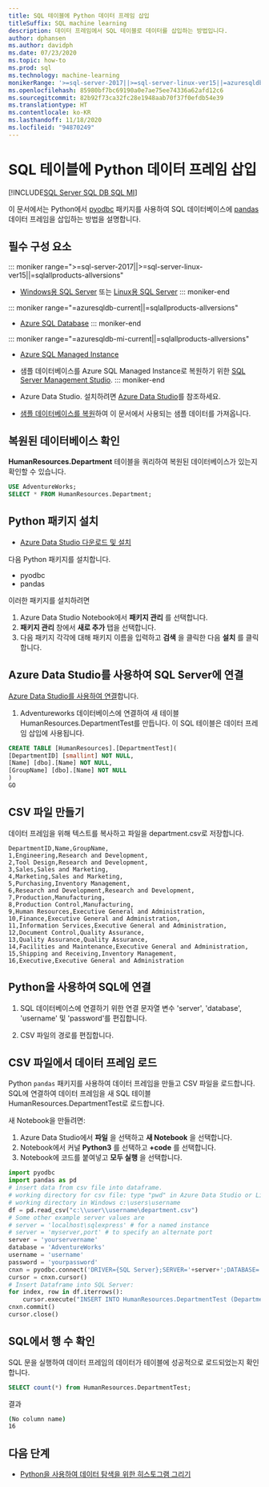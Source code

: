 ```yaml
---
title: SQL 테이블에 Python 데이터 프레임 삽입
titleSuffix: SQL machine learning
description: 데이터 프레임에서 SQL 테이블로 데이터를 삽입하는 방법입니다.
author: dphansen
ms.author: davidph
ms.date: 07/23/2020
ms.topic: how-to
ms.prod: sql
ms.technology: machine-learning
monikerRange: '>=sql-server-2017||>=sql-server-linux-ver15||=azuresqldb-mi-current||=azuresqldb-current||=sqlallproducts-allversions'
ms.openlocfilehash: 85980bf7bc69190a0e7ae75ee74336a62afd12c6
ms.sourcegitcommit: 82b92f73ca32fc28e1948aab70f37f0efdb54e39
ms.translationtype: HT
ms.contentlocale: ko-KR
ms.lasthandoff: 11/18/2020
ms.locfileid: "94870249"
---
```

# <a name="insert-python-dataframe-into-sql-table"></a>SQL 테이블에 Python 데이터 프레임 삽입
[!INCLUDE[SQL Server SQL DB SQL MI](../../includes/applies-to-version/sql-asdb-asdbmi.md)]

이 문서에서는 Python에서 [pyodbc](../../connect/python/pyodbc/python-sql-driver-pyodbc.md) 패키지를 사용하여 SQL 데이터베이스에 [pandas](https://pandas.pydata.org/) 데이터 프레임을 삽입하는 방법을 설명합니다.

## <a name="prerequisites"></a>필수 구성 요소

::: moniker range=">=sql-server-2017||>=sql-server-linux-ver15||=sqlallproducts-allversions"
* [Windows용 SQL Server](../../database-engine/install-windows/install-sql-server.md) 또는 [Linux용 SQL Server](../../linux/sql-server-linux-overview.md)
::: moniker-end

::: moniker range="=azuresqldb-current||=sqlallproducts-allversions"
* [Azure SQL Database](/azure/sql-database/sql-database-get-started-portal)
::: moniker-end

::: moniker range="=azuresqldb-mi-current||=sqlallproducts-allversions"
* [Azure SQL Managed Instance](/azure/azure-sql/managed-instance/instance-create-quickstart)

* 샘플 데이터베이스를 Azure SQL Managed Instance로 복원하기 위한 [SQL Server Management Studio](../../ssms/download-sql-server-management-studio-ssms.md).
::: moniker-end

* Azure Data Studio. 설치하려면 [Azure Data Studio](../../azure-data-studio/what-is.md)를 참조하세요.

* [샘플 데이터베이스를 복원](../../samples/adventureworks-install-configure.md)하여 이 문서에서 사용되는 샘플 데이터를 가져옵니다.

## <a name="verify-restored-database"></a>복원된 데이터베이스 확인

**HumanResources.Department** 테이블을 쿼리하여 복원된 데이터베이스가 있는지 확인할 수 있습니다.

```sql
USE AdventureWorks;
SELECT * FROM HumanResources.Department;
```

## <a name="install-python-packages"></a>Python 패키지 설치

* [Azure Data Studio 다운로드 및 설치](../../azure-data-studio/download-azure-data-studio.md)

다음 Python 패키지를 설치합니다.
  * pyodbc
  * pandas

  이러한 패키지를 설치하려면

  1. Azure Data Studio Notebook에서 **패키지 관리** 를 선택합니다.
  2. **패키지 관리** 창에서 **새로 추가** 탭을 선택합니다.
  3. 다음 패키지 각각에 대해 패키지 이름을 입력하고 **검색** 을 클릭한 다음 **설치** 를 클릭합니다.

## <a name="connect-to-sql-server-using-azure-data-studio"></a>Azure Data Studio를 사용하여 SQL Server에 연결

[Azure Data Studio를 사용하여 연결](../../azure-data-studio/quickstart-sql-server.md)합니다.

1. Adventureworks 데이터베이스에 연결하여 새 테이블 HumanResources.DepartmentTest를 만듭니다. 이 SQL 테이블은 데이터 프레임 삽입에 사용됩니다.

```sql
CREATE TABLE [HumanResources].[DepartmentTest](
[DepartmentID] [smallint] NOT NULL,
[Name] [dbo].[Name] NOT NULL,
[GroupName] [dbo].[Name] NOT NULL
)
GO
```

## <a name="create-csv-file"></a>CSV 파일 만들기

데이터 프레임을 위해 텍스트를 복사하고 파일을 department.csv로 저장합니다.

```text
DepartmentID,Name,GroupName,
1,Engineering,Research and Development,
2,Tool Design,Research and Development,
3,Sales,Sales and Marketing,
4,Marketing,Sales and Marketing,
5,Purchasing,Inventory Management,
6,Research and Development,Research and Development,
7,Production,Manufacturing,
8,Production Control,Manufacturing,
9,Human Resources,Executive General and Administration,
10,Finance,Executive General and Administration,
11,Information Services,Executive General and Administration,
12,Document Control,Quality Assurance,
13,Quality Assurance,Quality Assurance,
14,Facilities and Maintenance,Executive General and Administration,
15,Shipping and Receiving,Inventory Management,
16,Executive,Executive General and Administration
```

## <a name="connect-to-sql-using-python"></a>Python을 사용하여 SQL에 연결

1. SQL 데이터베이스에 연결하기 위한 연결 문자열 변수 'server', 'database', 'username' 및 'password'를 편집합니다.

2. CSV 파일의 경로를 편집합니다.

## <a name="load-dataframe-from-csv-file"></a>CSV 파일에서 데이터 프레임 로드

Python `pandas` 패키지를 사용하여 데이터 프레임을 만들고 CSV 파일을 로드합니다. SQL에 연결하여 데이터 프레임을 새 SQL 테이블 HumanResources.DepartmentTest로 로드합니다.

새 Notebook을 만들려면:

1. Azure Data Studio에서 **파일** 을 선택하고 **새 Notebook** 을 선택합니다.
2. Notebook에서 커널 **Python3** 를 선택하고 **+code** 를 선택합니다.
3. Notebook에 코드를 붙여넣고 **모두 실행** 을 선택합니다.

 ```Python
import pyodbc
import pandas as pd
# insert data from csv file into dataframe.
# working directory for csv file: type "pwd" in Azure Data Studio or Linux
# working directory in Windows c:\users\username
df = pd.read_csv("c:\\user\\username\department.csv")
# Some other example server values are
# server = 'localhost\sqlexpress' # for a named instance
# server = 'myserver,port' # to specify an alternate port
server = 'yourservername' 
database = 'AdventureWorks' 
username = 'username' 
password = 'yourpassword' 
cnxn = pyodbc.connect('DRIVER={SQL Server};SERVER='+server+';DATABASE='+database+';UID='+username+';PWD='+ password)
cursor = cnxn.cursor()
# Insert Dataframe into SQL Server:
for index, row in df.iterrows():
     cursor.execute("INSERT INTO HumanResources.DepartmentTest (DepartmentID,Name,GroupName) values(?,?,?)", row.DepartmentID, row.Name, row.GroupName)
cnxn.commit()
cursor.close()
```

## <a name="confirm-row-count-in-sql"></a>SQL에서 행 수 확인

SQL 문을 실행하여 데이터 프레임의 데이터가 테이블에 성공적으로 로드되었는지 확인합니다.

```sql
SELECT count(*) from HumanResources.DepartmentTest;
```

결과

```bash
(No column name)
16
```

## <a name="next-steps"></a>다음 단계

+ [Python을 사용하여 데이터 탐색을 위한 히스토그램 그리기](../data-exploration/python-plot-histogram.md)